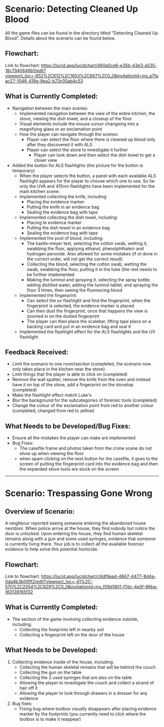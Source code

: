 # Scenario: Detecting Cleaned Up Blood
All the game files can be found in the directory titled "Detecting Cleaned Up Blood". Details about the scenario can be found below.

## Flowchart:
Link to flowchart: https://lucid.app/lucidchart/460a0ce6-e35b-43e3-a535-18c7940649b1/edit?viewport_loc=-652%2C612%2C1653%2C667%2C0_0&invitationId=inv_a7faac27-1046-419a-9ea2-b73c05ab4c53

## What is Currently Completed:
- Navigation between the main scenes:
  - Implemented navigation between the view of the entire kitchen, the stove, viewing the dish towel, and a closeup of the floor
  - Visual elements include the mouse cursor changeing into a magnifying glass or an exclamation point
  - How the player can navigate through the scenes:
    - Player can select the floor where there is cleaned up blood only after they discovered it with ALS
    - Player can select the stove to investigate it further
      - Player can look down and then select the dish towel to get a closer view
- Added the button for ALS flashlights (the picture for the button is temporary)
  - When the player selects the button, a panel with each available ALS flashlight appears for the player to choose which one to use. So far only the UVA and 415nm flashlights have been implemented for the main kitchen scene.
  - Implemented collecting the knife, including:
    - Placing the evidence marker
    - Putting the knife in an evidence bag
    - Sealing the evidence bag with tape
  - Implemented collecting the dish towel, including:
    - Placing te evidence marker
    - Putting the dish towel in an evidence bag
    - Sealing the evidence bag with tape
  - Implemented the pool of blood, including:
    - The kastle-meyer test, selecting the cotton swab, wetting it, swabbing the floor, applying ethanol, phenolphthalein and hydrogen peroxide. Also allowed for some mistakes (if ot done in the correct order, will not get the correct result)
    - Collecting the blood, selecting the cotton swab, wetting the swab, swabbing the floor, putting it in the tube (the rest needs to be further implemented
    - Making the luminol and spraying it, selecting the spray bottle, adding distilled water, adding the luminol tablet, and spraying the floor 3 times, then seeing the fluorescing blood
  - Implemented the fingerprint:
    - Can select the uv flashlight and find the fingerprint, when the fingerprint is selected, the evidence marker is placed
    - Can then dust the fingerprint, once that happens the view is zoomed in on the dusted fingerprint
    - The player can then place the scalebar, lifting tape place on a backing card and put in an evidence bag and seal it
  - Implemented the flashlight effect for the ALS flashlights and the UV flashlight

## Feedback Received:
- Limit the scenario to one room/seciton (completed, the scenario now only takes place in the kitchen near the stove)
- Limit things that the player is able to click on (completed)
- Remove the wall spatter, remove the knife from the oven and instead have it on top of the stove, add a fingerprint on the stovetop (completed)
- Make the flashlight effect match Luke's
- Blur the background for the subcategories of forensic tools (completed)
- Change the colour of the exclamation point from red to another colour (completed, changed from red to yellow)

## What Needs to be Developed/Bug Fixes:
- Ensure all the mistakes the player can make are implemented
- Bug Fixes:
  - The casefile frame and photos taken from the crime scene do not show up when viewing the floor
  - when spam clicking on the next button for the casefile, it goes to the screen of putting the fingerprint card into the evidence bag and then the expanded stove tools are stuck on the screen

___

# Scenario: Trespassing Gone Wrong
## Overview of Scenario:
A neighbour reported seeing someone entering the abandoned house nextdoor. When police arrive at the house, they find nobody but notice the door is unlocked. Upon entering the house, they find human skeletal remains along with a gun and some used syringes, evidence that someone is currently living there. Your job is to collect all the available forensic evidence to help solve this potential homicide.

## Flowchart:
Link to flowchart: https://lucid.app/lucidchart/c6df9aad-4867-4477-8d4a-0da4b3b091f2/edit?viewport_loc=-41%2C-570%2C2054%2C829%2C0_0&invitationId=inv_f09d1801-f7dc-4e0f-96ba-160139165f32

## What is Currently Completed:
- The section of the game involving collecting evidence outside, including:
  - Collecting the footprints left in nearby soil
  - Collecting a fingerprint left on the door of the house

## What Needs to be Developed:
1. Collecting evidence inside of the house, including:
   - Collecting the human skeletal remains that will be behind the couch
   - Collecting the gun on the table
   - Collecting the 2 used syringes that are also on the table
   - Allowing the player to investigate the couch and collect a strand of hair off it
   - Allowing the player to look through drawers in a dresser for any evidence
2. Bug fixes:
   - Fixing bug where toolbox visually disappears after placing evidence marker by the footprints (you currently need to click where the toolbox is to make it reappear)
